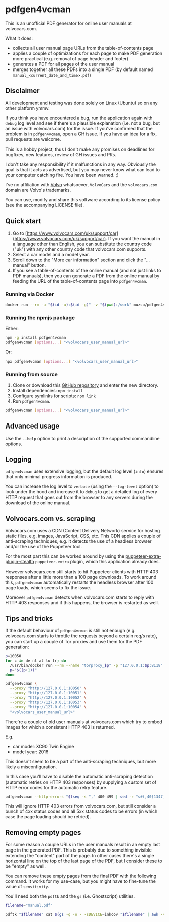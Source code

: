 # pdfgen4vcman

This is an unofficial PDF generator for online user manuals at volvocars.com.

What it does:

- collects all user manual page URLs from the table-of-contents page
- applies a couple of optimizations for each page to make PDF generation more practical (e.g. removal of page header and footer)
- generates a PDF for all pages of the user manual
- merges together all these PDFs into a single PDF (by default named `manual_<current_date_and_time>.pdf`)

## Disclaimer

All development and testing was done solely on Linux (Ubuntu) so on any other platform ymmv.

If you think you have encountered a bug, run the application again with `debug` log level and see if there's a plausible explanation (i.e. not a bug, but an issue with volvocars.com) for the issue. If you've confirmed that the problem is in `pdfgen4vcman`, open a GH issue. If you have an idea for a fix, pull requests are welcome.

This is a hobby project, thus I don't make any promises on deadlines for bugfixes, new features, review of GH issues and PRs.

I don't take any responsibility if it malfunctions in any way. Obviously the goal is that it acts as advertised, but you may never know what can lead to your computer catching fire. You have been warned. ;)

I've no affiliation with [Volvo](https://www.volvo.com/) whatsoever, `VolvoCars` and the `volvocars.com` domain are Volvo's trademarks.

You can use, modify and share this software according to its license policy (see the accompanying LICENSE file).

## Quick start

1. Go to [https://www.volvocars.com/uk/support/car](https://www.volvocars.com/uk/support/car). If you want the manual in a language other than English, you can substitute the country code ("uk") with any other country code that volvocars.com supports.
2. Select a car model and a model year.
3. Scroll down to the "More car information" section and click the "... manual" button.
4. If you see a table-of-contents of the online manual (and not just links to PDF manuals), then you can generate a PDF from the online manual by feeding the URL of the table-of-contents page into `pdfgen4vcman`.

### Running via Docker

```bash
docker run --rm -u "$(id -u):$(id -g)" -v "$(pwd):/work" muzso/pdfgen4vcman [options...] "<volvocars_user_manual_url>"
```

### Running the npmjs package

Either:

```bash
npm -g install pdfgen4vcman
pdfgen4vcman [options...] "<volvocars_user_manual_url>"
```

Or:

```bash
npx pdfgen4vcman [options...] "<volvocars_user_manual_url>"
```

### Running from source

1. Clone or download this [GitHub repository](https://github.com/muzso/pdfgen4vcman) and enter the new directory.
2. Install dependencies: `npm install`
3. Configure symlinks for scripts: `npm link`
4. Run `pdfgen4vcman`.

```bash
pdfgen4vcman [options...] "<volvocars_user_manual_url>"
```

## Advanced usage

Use the `--help` option to print a description of the supported commandline options.

## Logging

`pdfgen4vcman` uses extensive logging, but the default log level (`info`) ensures that only minimal progress information is produced.

You can increase the log level to `verbose` (using the `--log-level` option) to look under the hood and increase it to `debug` to get a detailed log of every HTTP request that goes out from the browser to any servers during the download of the online manual.

## Volvocars.com vs. scraping

Volvocars.com uses a CDN (Content Delivery Network) service for hosting static files, e.g. images, JavaScript, CSS, etc. This CDN applies a couple of anti-scraping techniques, e.g. it detects the use of a headless browser and/or the use of the Puppeteer tool.

For the most part this can be worked around by using the [puppeteer-extra-plugin-stealth](https://www.npmjs.com/package/puppeteer-extra-plugin-stealth) `puppeteer-extra` plugin, which this application already does.

However volvocars.com still starts to hit Puppeteer clients with HTTP 403 responses after a little more than a 100 page downloads. To work around this, `pdfgen4vcman` automatically restarts the headless browser after 100 page loads, which seems to fix the issue.

Moreover `pdfgen4vcman` detects when volvocars.com starts to reply with HTTP 403 responses and if this happens, the browser is restarted as well.

## Tips and tricks

If the default behaviour of `pdfgen4vcman` is still not enough (e.g. volvocars.com starts to throttle the requests beyond a certain req/s rate), you can start up a couple of Tor proxies and use them for the PDF generation:

```bash
p=10050
for c in de nl at lu fr; do
  /usr/bin/docker run --rm --name "torproxy_$p" -p "127.0.0.1:$p:8118" -e TOR_MaxCircuitDirtiness=300 -e "LOCATION=$c" -d dperson/torproxy
  p="$((p+1))"
done

pdfgen4vcman \
  --proxy "http://127.0.0.1:10050" \
  --proxy "http://127.0.0.1:10051" \
  --proxy "http://127.0.0.1:10052" \
  --proxy "http://127.0.0.1:10053" \
  --proxy "http://127.0.0.1:10054" \
  "<volvocars_user_manual_url>"
```

There're a couple of old user manuals at volvocars.com which try to embed images for which a consistent HTTP 403 is returned.

E.g.

- car model: XC90 Twin Engine
- model year: 2016

This doesn't seem to be a part of the anti-scraping techniques, but more likely a misconfiguration.

In this case you'll have to disable the automatic anti-scraping detection (automatic retries on HTTP 403 responses) by supplying a custom set of HTTP error codes for the automatic retry feature.

```bash
pdfgen4vcman --http-errors "$(seq -s "," 400 499 | sed -r "s#(,40[1347]),#,#g"),$(seq -s "," 500 599)" "https://www.volvocars.com/uk/support/car/xc90-twin-engine/15w46/article"
```

This will ignore HTTP 403 errors from volvocars.com, but still consider a bunch of 4xx status codes and all 5xx status codes to be errors (in which case the page loading should be retried).

## Removing empty pages

For some reason a couple URLs in the user manuals result in an empty last page in the generated PDF. This is probably due to something invisible extending the "content" part of the page. In other cases there's a single horizontal line on the top of the last page of the PDF, but I consider these to be "empty" as well.

You can remove these empty pages from the final PDF with the following command. It works for my use-case, but you might have to fine-tune the value of `sensitivity`.

You'll need both the `pdftk` and the `gs` (i.e. Ghostscript) utilities.

```bash
filename="manual.pdf"

pdftk "$filename" cat $(gs -q -o - -sDEVICE=inkcov "$filename" | awk -v sensitivity=0.008 '$1 + $2 + $3 + $4 >= sensitivity { printf("%d ", NR) }') output manual_wo_empty_pages.pdf
```
